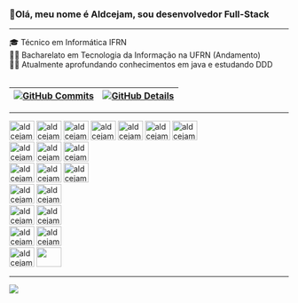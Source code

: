 ### 🙂Olá, meu nome é Aldcejam, sou desenvolvedor Full-Stack

  <hr/>
  🎓 Técnico em Informática IFRN <br>
  👨‍💻 Bacharelato em Tecnologia da Informação na UFRN (Andamento)<br>
  👨‍💻 Atualmente aprofundando conhecimentos em java e estudando DDD
<div style="display: inline_block"><br> 
 
 | [![GitHub Commits](http://github-profile-summary-cards.vercel.app/api/cards/productive-time?username=Aldcejam&theme=dracula&utcOffset=-3)](https://github.com/vn7n24fzkq/github-profile-summary-cards) | [![GitHub Details](http://github-profile-summary-cards.vercel.app/api/cards/profile-details?username=Aldcejam&theme=dracula)](https://github.com/vn7n24fzkq/github-profile-summary-cards) |  
 | ----------- | ----------- |
  <hr/>
  
<div style="display: inline-block;">  
  <img width="45px" height="35px" src="https://cdn.jsdelivr.net/gh/devicons/devicon/icons/html5/html5-original.svg" alt="aldcejam_HTML5"/> 
  <img width="45px" height="35px" src="https://cdn.jsdelivr.net/gh/devicons/devicon/icons/css3/css3-original.svg" alt="aldcejam_CSS3"/>
  <img width="45px" height="35px" src="https://cdn.jsdelivr.net/gh/devicons/devicon/icons/javascript/javascript-plain.svg" alt="aldcejam_JavaScript" />
  <img width="45px" height="35px" src="https://cdn.jsdelivr.net/gh/devicons/devicon/icons/typescript/typescript-plain.svg" alt="aldcejam_TypeScript" />
</div> 

<div style="display: inline-block;">
  <img width="45px" height="35px" src="https://cdn.jsdelivr.net/gh/devicons/devicon/icons/sass/sass-original.svg" alt="aldcejam_Sass"/>
  <img width="45px" height="35px" src="https://cdn.jsdelivr.net/gh/devicons/devicon/icons/tailwindcss/tailwindcss-plain.svg" alt="aldcejam_Tailwind CSS" />
  <img width="45px" height="35px" src="https://cdn.jsdelivr.net/gh/devicons/devicon/icons/materialui/materialui-original.svg" alt="aldcejam_Material-UI" />
</div> 
<div>
  <img width="45px" height="35px" src="https://cdn.jsdelivr.net/gh/devicons/devicon/icons/storybook/storybook-original.svg" alt="aldcejam_storybook" />
  <img width="45px" height="35px" src="https://cdn.jsdelivr.net/gh/devicons/devicon/icons/redux/redux-original.svg" alt="aldcejam_redux" />
  <img width="45px" height="35px" src="https://cdn.jsdelivr.net/gh/devicons/devicon/icons/jest/jest-plain.svg" alt="aldcejam_Jest" />
          
</div>

<div style="display: inline-block;"> 
  <img width="45px" height="35px" src="https://cdn.jsdelivr.net/gh/devicons/devicon/icons/angularjs/angularjs-plain.svg" alt="aldcejam_AngularJS" />
  <img width="45px" height="35px" src="https://cdn.jsdelivr.net/gh/devicons/devicon/icons/react/react-original.svg" alt="aldcejam_React" />
  <img width="45px" height="35px" src="https://cdn.jsdelivr.net/gh/devicons/devicon/icons/nextjs/nextjs-original.svg" alt="aldcejam_Next.js" />
</div>

<div>
  <img width="45px" height="35px" src="https://cdn.jsdelivr.net/gh/devicons/devicon/icons/nodejs/nodejs-original.svg" alt="aldcejam_Node.js" />
  <img width="45px" height="35px" src="https://cdn.jsdelivr.net/gh/devicons/devicon/icons/express/express-original-wordmark.svg" alt="aldcejam_Express.js" /> 
</div>

<div>
  <img width="45px" height="35px" src="https://cdn.jsdelivr.net/gh/devicons/devicon/icons/java/java-original-wordmark.svg" alt="aldcejam_Java" />
  <img width="45px" height="35px" src="https://cdn.jsdelivr.net/gh/devicons/devicon/icons/spring/spring-original.svg" alt="aldcejam_Spring" />
</div>
<div>
  <img width="45px" height="35px" src="https://cdn.jsdelivr.net/gh/devicons/devicon/icons/mysql/mysql-original-wordmark.svg" alt="aldcejam_mysql"/>
  <img width="45px" height="35px" src="https://cdn.jsdelivr.net/gh/devicons/devicon/icons/postgresql/postgresql-original-wordmark.svg" alt="aldcejam_postgresql"/>
          
</div>
<div>
  <img width="45px" height="35px" src="https://cdn.jsdelivr.net/gh/devicons/devicon/icons/docker/docker-original-wordmark.svg" alt="aldcejam_Docker" />  
  <img width="45px" height="35px" src="https://cdn.jsdelivr.net/gh/devicons/devicon/icons/linux/linux-original.svg" ald="aldcejam_Linux" />
</div>
 <hr style="border-color: #00ff00;"/>
 
 <div style="">
   <div align='left'>
<a height="150em" href="http://www.github.com/Aldcejam">
  <img src="https://github-readme-streak-stats.herokuapp.com/?user=Aldcejam&stroke=bd93f9&background=171717&ring=3382ed&fire=3382ed&currStreakNum=bd93f9&currStreakLabel=3382ed&sideNums=bd93f9&sideLabels=bd93f9&dates=bd93f9&hide_border=true" /></a>
</div>
 </div>


